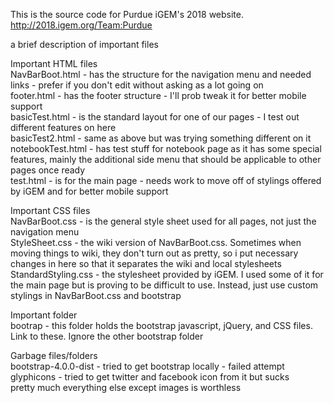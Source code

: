 This is the source code for Purdue iGEM's 2018 website.<br/>
http://2018.igem.org/Team:Purdue

a brief description of important files

Important HTML files <br />
NavBarBoot.html - has the structure for the navigation menu and needed links - prefer if you don't edit without asking as a lot going on <br/>
footer.html - has the footer structure - I'll prob tweak it for better mobile support<br/>
basicTest.html - is the standard layout for one of our pages - I test out different features on here<br/>
basicTest2.html - same as above but was trying something different on it<br/>
notebookTest.html - has test stuff for notebook page as it has some special features, mainly the additional side menu that should be applicable to other pages once ready<br/>
test.html - is for the main page - needs work to move off of stylings offered by iGEM and for better mobile support<br/>

Important CSS files<br/>
NavBarBoot.css - is the general style sheet used for all pages, not just the navigation menu<br/>
StyleSheet.css - the wiki version of NavBarBoot.css. Sometimes when moving things to wiki, they don't turn out as pretty, so i put necessary changes in here so that it separates the wiki and local stylesheets<br/>
StandardStyling.css - the stylesheet provided by iGEM. I used some of it for the main page but is proving to be difficult to use. Instead, just use custom stylings in NavBarBoot.css and bootstrap<br/>

Important folder<br/>
bootrap - this folder holds the bootstrap javascript, jQuery, and CSS files. Link to these. Ignore the other bootstrap folder<br/>

Garbage files/folders<br/>
bootstrap-4.0.0-dist - tried to get bootstrap locally - failed attempt<br/>
glyphicons - tried to get twitter and facebook icon from it but sucks<br/>
pretty much everything else except images is worthless<br/>
